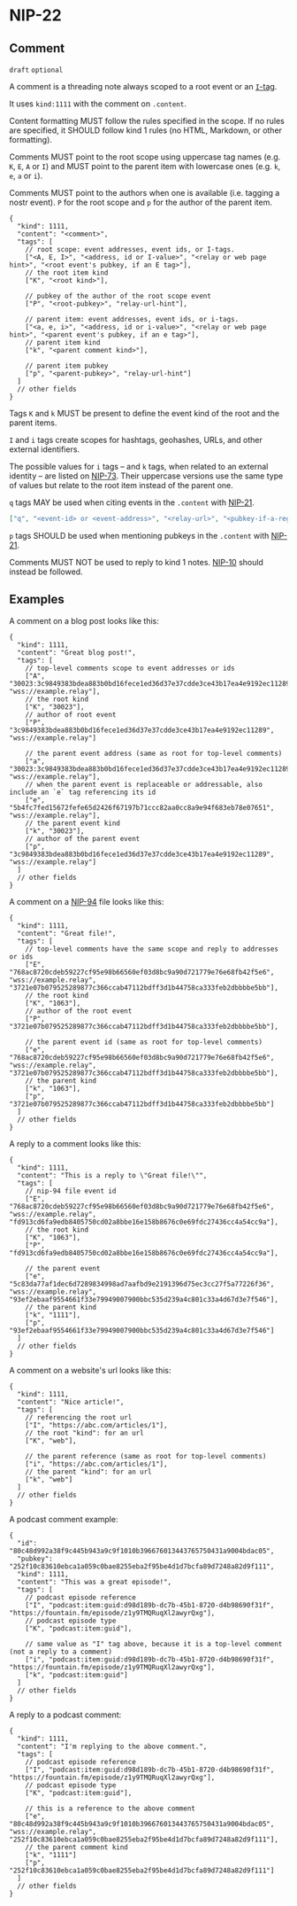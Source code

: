 NIP-22
======

Comment
-------

`draft` `optional`

A comment is a threading note always scoped to a root event or an [`I`-tag](73.md).

It uses `kind:1111` with the comment on `.content`. 

Content formatting MUST follow the rules specified in the scope. If no rules are specified, it SHOULD follow kind 1 rules (no HTML, Markdown, or other formatting).

Comments MUST point to the root scope using uppercase tag names (e.g. `K`, `E`, `A` or `I`)
and MUST point to the parent item with lowercase ones (e.g. `k`, `e`, `a` or `i`).

Comments MUST point to the authors when one is available (i.e. tagging a nostr event). `P` for the root scope
and `p` for the author of the parent item.

```jsonc
{
  "kind": 1111,
  "content": "<comment>",
  "tags": [
    // root scope: event addresses, event ids, or I-tags.
    ["<A, E, I>", "<address, id or I-value>", "<relay or web page hint>", "<root event's pubkey, if an E tag>"],
    // the root item kind
    ["K", "<root kind>"],

    // pubkey of the author of the root scope event
    ["P", "<root-pubkey>", "relay-url-hint"],

    // parent item: event addresses, event ids, or i-tags.
    ["<a, e, i>", "<address, id or i-value>", "<relay or web page hint>", "<parent event's pubkey, if an e tag>"],
    // parent item kind
    ["k", "<parent comment kind>"],

    // parent item pubkey
    ["p", "<parent-pubkey>", "relay-url-hint"]
  ]
  // other fields
}
```

Tags `K` and `k` MUST be present to define the event kind of the root and the parent items.

`I` and `i` tags create scopes for hashtags, geohashes, URLs, and other external identifiers.

The possible values for `i` tags – and `k` tags, when related to an external identity – are listed on [NIP-73](73.md).
Their uppercase versions use the same type of values but relate to the root item instead of the parent one.

`q` tags MAY be used when citing events in the `.content` with [NIP-21](21.md).

```json
["q", "<event-id> or <event-address>", "<relay-url>", "<pubkey-if-a-regular-event>"]
```

`p` tags SHOULD be used when mentioning pubkeys in the `.content` with [NIP-21](21.md).

Comments MUST NOT be used to reply to kind 1 notes. [NIP-10](10.md) should instead be followed.

## Examples

A comment on a blog post looks like this:

```jsonc
{
  "kind": 1111,
  "content": "Great blog post!",
  "tags": [
    // top-level comments scope to event addresses or ids
    ["A", "30023:3c9849383bdea883b0bd16fece1ed36d37e37cdde3ce43b17ea4e9192ec11289:f9347ca7", "wss://example.relay"],
    // the root kind
    ["K", "30023"],
    // author of root event
    ["P", "3c9849383bdea883b0bd16fece1ed36d37e37cdde3ce43b17ea4e9192ec11289", "wss://example.relay"]

    // the parent event address (same as root for top-level comments)
    ["a", "30023:3c9849383bdea883b0bd16fece1ed36d37e37cdde3ce43b17ea4e9192ec11289:f9347ca7", "wss://example.relay"],
    // when the parent event is replaceable or addressable, also include an `e` tag referencing its id
    ["e", "5b4fc7fed15672fefe65d2426f67197b71ccc82aa0cc8a9e94f683eb78e07651", "wss://example.relay"],
    // the parent event kind
    ["k", "30023"],
    // author of the parent event
    ["p", "3c9849383bdea883b0bd16fece1ed36d37e37cdde3ce43b17ea4e9192ec11289", "wss://example.relay"]
  ]
  // other fields
}
```

A comment on a [NIP-94](94.md) file looks like this:

```jsonc
{
  "kind": 1111,
  "content": "Great file!",
  "tags": [
    // top-level comments have the same scope and reply to addresses or ids
    ["E", "768ac8720cdeb59227cf95e98b66560ef03d8bc9a90d721779e76e68fb42f5e6", "wss://example.relay", "3721e07b079525289877c366ccab47112bdff3d1b44758ca333feb2dbbbbe5bb"],
    // the root kind
    ["K", "1063"],
    // author of the root event
    ["P", "3721e07b079525289877c366ccab47112bdff3d1b44758ca333feb2dbbbbe5bb"],

    // the parent event id (same as root for top-level comments)
    ["e", "768ac8720cdeb59227cf95e98b66560ef03d8bc9a90d721779e76e68fb42f5e6", "wss://example.relay", "3721e07b079525289877c366ccab47112bdff3d1b44758ca333feb2dbbbbe5bb"],
    // the parent kind
    ["k", "1063"],
    ["p", "3721e07b079525289877c366ccab47112bdff3d1b44758ca333feb2dbbbbe5bb"]
  ]
  // other fields
}
```

A reply to a comment looks like this:

```jsonc
{
  "kind": 1111,
  "content": "This is a reply to \"Great file!\"",
  "tags": [
    // nip-94 file event id
    ["E", "768ac8720cdeb59227cf95e98b66560ef03d8bc9a90d721779e76e68fb42f5e6", "wss://example.relay", "fd913cd6fa9edb8405750cd02a8bbe16e158b8676c0e69fdc27436cc4a54cc9a"],
    // the root kind
    ["K", "1063"],
    ["P", "fd913cd6fa9edb8405750cd02a8bbe16e158b8676c0e69fdc27436cc4a54cc9a"],

    // the parent event
    ["e", "5c83da77af1dec6d7289834998ad7aafbd9e2191396d75ec3cc27f5a77226f36", "wss://example.relay", "93ef2ebaaf9554661f33e79949007900bbc535d239a4c801c33a4d67d3e7f546"],
    // the parent kind
    ["k", "1111"],
    ["p", "93ef2ebaaf9554661f33e79949007900bbc535d239a4c801c33a4d67d3e7f546"]
  ]
  // other fields
}
```

A comment on a website's url looks like this:

```jsonc
{
  "kind": 1111,
  "content": "Nice article!",
  "tags": [
    // referencing the root url
    ["I", "https://abc.com/articles/1"],
    // the root "kind": for an url
    ["K", "web"],

    // the parent reference (same as root for top-level comments)
    ["i", "https://abc.com/articles/1"],
    // the parent "kind": for an url
    ["k", "web"]
  ]
  // other fields
}
```

A podcast comment example:

```jsonc
{
  "id": "80c48d992a38f9c445b943a9c9f1010b396676013443765750431a9004bdac05",
  "pubkey": "252f10c83610ebca1a059c0bae8255eba2f95be4d1d7bcfa89d7248a82d9f111",
  "kind": 1111,
  "content": "This was a great episode!",
  "tags": [
    // podcast episode reference
    ["I", "podcast:item:guid:d98d189b-dc7b-45b1-8720-d4b98690f31f", "https://fountain.fm/episode/z1y9TMQRuqXl2awyrQxg"],
    // podcast episode type
    ["K", "podcast:item:guid"],

    // same value as "I" tag above, because it is a top-level comment (not a reply to a comment)
    ["i", "podcast:item:guid:d98d189b-dc7b-45b1-8720-d4b98690f31f", "https://fountain.fm/episode/z1y9TMQRuqXl2awyrQxg"],
    ["k", "podcast:item:guid"]
  ]
  // other fields
}
```

A reply to a podcast comment:

```jsonc
{
  "kind": 1111,
  "content": "I'm replying to the above comment.",
  "tags": [
    // podcast episode reference
    ["I", "podcast:item:guid:d98d189b-dc7b-45b1-8720-d4b98690f31f", "https://fountain.fm/episode/z1y9TMQRuqXl2awyrQxg"],
    // podcast episode type
    ["K", "podcast:item:guid"],

    // this is a reference to the above comment
    ["e", "80c48d992a38f9c445b943a9c9f1010b396676013443765750431a9004bdac05", "wss://example.relay", "252f10c83610ebca1a059c0bae8255eba2f95be4d1d7bcfa89d7248a82d9f111"],
    // the parent comment kind
    ["k", "1111"]
    ["p", "252f10c83610ebca1a059c0bae8255eba2f95be4d1d7bcfa89d7248a82d9f111"]
  ]
  // other fields
}
```
